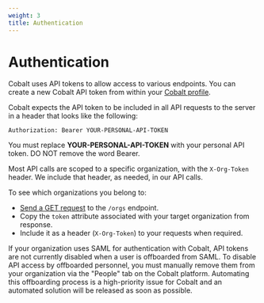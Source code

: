 ```yaml
---
weight: 3
title: Authentication
---
```


# Authentication

Cobalt uses API tokens to allow access to various endpoints. You can create a new Cobalt API token from within your
<a href='https://app.cobalt.io/settings/api-token' rel='nofollow' target='_new'>Cobalt profile</a>.

Cobalt expects the API token to be included in all API requests to the server in a header that looks like the following:

`Authorization: Bearer YOUR-PERSONAL-API-TOKEN`

<aside class="notice">
You must replace <strong>YOUR-PERSONAL-API-TOKEN</strong> with your personal API token. DO NOT remove the word Bearer.
</aside>

Most API calls are scoped to a specific organization, with the `X-Org-Token` header. We include that header, as needed,
in our API calls.

To see which organizations you belong to:

- [Send a GET request](./#get-all-organizations) to the `/orgs` endpoint.
- Copy the `token` attribute associated with your target organization from response.
- Include it as a header (`X-Org-Token`) to your requests when required.

<aside class="warning">
If your organization uses SAML for authentication with Cobalt, API tokens are not currently disabled when a user is
offboarded from SAML. To disable API access by offboarded personnel, you must manually remove them from your
organization via the "People" tab on the Cobalt platform. Automating this offboarding process is a high-priority issue
for Cobalt and an automated solution will be released as soon as possible.
</aside>
